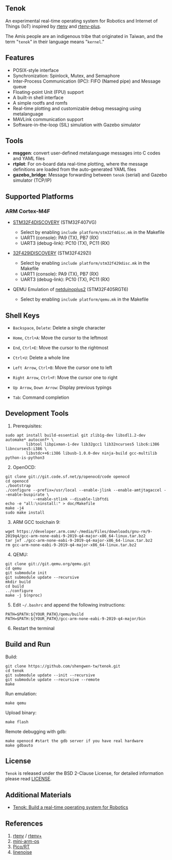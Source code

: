 ## Tenok
An experimental real-time operating system for Robotics and Internet of Things (IoT) inspired by [rtenv](https://github.com/embedded2014/rtenv) and [rtenv-plus](https://github.com/embedded2014/rtenv-plus).

The Amis people are an indigenous tribe that originated in Taiwan, and
the term "`tenok`" in their language means "`kernel`."

## Features

* POSIX-style interface
* Synchronization: Spinlock, Mutex, and Semaphore
* Inter-Process Communication (IPC): FIFO (Named pipe) and Message queue
* Floating-point Unit (FPU) support
* A built-in shell interface
* A simple rootfs and romfs
* Real-time plotting and customizable debug messaging using metalanguage
* MAVLink communication support
* Software-in-the-loop (SIL) simulation with Gazebo simulator

## Tools

* **msggen**: convert user-defined metalanguage messages into C codes and YAML files
* **rtplot**: For on-board data real-time plotting, where the message definitions are loaded from the auto-generated YAML files
* **gazebo_bridge**: Message forwarding between `tenok` (serial) and Gazebo simulator (TCP/IP)

## Supported Platforms

### ARM Cortex-M4F

* [STM32F4DISCOVERY](https://www.st.com/en/evaluation-tools/stm32f4discovery.html) (STM32F407VG)
  - Select by enabling `include platform/stm32f4disc.mk` in the Makefile
  - UART1 (console): PA9 (TX), PB7 (RX)
  - UART3 (debug-link): PC10 (TX), PC11 (RX)

* [32F429IDISCOVERY](https://www.st.com/en/evaluation-tools/32f429idiscovery.html) (STM32F429ZI)
  - Select by enabling `include platform/stm32f429disc.mk` in the Makefile
  - UART1 (console): PA9 (TX), PB7 (RX)
  - UART3 (debug-link): PC10 (TX), PC11 (RX)

* QEMU Emulation of [netduinoplus2](https://qemu.readthedocs.io/en/latest/system/arm/stm32.html) (STM32F405RGT6)
  - Select by enabling `include platform/qemu.mk` in the Makefile

## Shell Keys

* `Backspace`, `Delete`: Delete a single character

* `Home`, `Ctrl+A`: Move the cursor to the leftmost

* `End`, `Ctrl+E`: Move the cursor to the rightmost

* `Ctrl+U`: Delete a whole line

* `Left Arrow`, `Ctrl+B`: Move the cursor one to left

* `Right Arrow`, `Ctrl+F`: Move the cursor one to right

* `Up Arrow`, `Down Arrow`: Display previous typings

* `Tab`: Command completion

## Development Tools

1. Prerequisites:

```
sudo apt install build-essential git zlib1g-dev libsdl1.2-dev automake* autoconf* \
         libtool libpixman-1-dev lib32gcc1 lib32ncurses5 libc6:i386 libncurses5:i386 \
         libstdc++6:i386 libusb-1.0.0-dev ninja-build gcc-multilib python-is-python3
```

2. OpenOCD:

```
git clone git://git.code.sf.net/p/openocd/code openocd
cd openocd
./bootstrap
./configure --prefix=/usr/local --enable-jlink --enable-amtjtagaccel --enable-buspirate \
            --enable-stlink --disable-libftdi
echo -e "all:\ninstall:" > doc/Makefile
make -j4
sudo make install
```

3. ARM GCC toolchain 9:

```
wget https://developer.arm.com/-/media/Files/downloads/gnu-rm/9-2019q4/gcc-arm-none-eabi-9-2019-q4-major-x86_64-linux.tar.bz2
tar jxf ./gcc-arm-none-eabi-9-2019-q4-major-x86_64-linux.tar.bz2
rm gcc-arm-none-eabi-9-2019-q4-major-x86_64-linux.tar.bz2
```

4. QEMU:

```
git clone git://git.qemu.org/qemu.git
cd qemu
git submodule init
git submodule update --recursive
mkdir build
cd build
../configure
make -j $(nproc)
```

5. Edit `~/.bashrc` and append the following instructions:

```
PATH=$PATH:${YOUR_PATH}/qemu/build
PATH=$PATH:${YOUR_PATH}/gcc-arm-none-eabi-9-2019-q4-major/bin
```

6. Restart the terminal

## Build and Run

Build:

```
git clone https://github.com/shengwen-tw/tenok.git
cd tenok
git submodule update --init --recursive
git submodule update --recursive --remote
make
 ```
 
Run emulation:
 
```
make qemu
```
 
Upload binary:
 
```
make flash
```

Remote debugging with gdb:

```
make openocd #start the gdb server if you have real hardware
make gdbauto
```

## License

`Tenok` is released under the BSD 2-Clause License, for detailed information please read [LICENSE](https://github.com/shengwen-tw/neo-rtenv/blob/master/LICENSE).

## Additional Materials

* [Tenok: Build a real-time operating system for Robotics](https://drive.google.com/file/d/1p8YJVPVwFAEknMXPbXzjj0y0p5qcqT2T/view?fbclid=IwAR1kYbiMB8bbCdlgW6ffHRBong7hNtJ8uCeVU4Qi5HvZ3G3srwhKPasPLEg)

## References
1. [rtenv](https://github.com/embedded2014/rtenv) / [rtenv+](https://github.com/embedded2014/rtenv-plus)
2. [mini-arm-os](https://github.com/jserv/mini-arm-os)
3. [Pico/RT](https://github.com/PikoRT/pikoRT)
4. [linenoise](https://github.com/antirez/linenoise)
